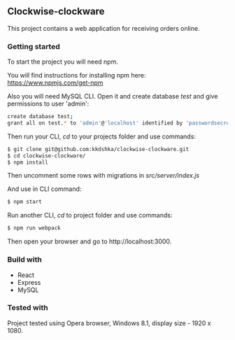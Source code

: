 ## Clockwise-clockware

This project contains a web application for receiving orders online.

### Getting started

To start the project you will need npm.

You will find instructions for installing npm here: https://www.npmjs.com/get-npm

Also you will need MySQL CLI. Open it and create database _test_ and give permissions to user 'admin':
```sh
create database test;
grant all on test.* to 'admin'@'localhost' identified by 'passwordsecret';
```
Then run your CLI, _cd_ to your projects folder and use commands:
 
```sh
$ git clone git@github.com:kkdshka/clockwise-clockware.git
$ cd clockwise-clockware/
$ npm install
```
Then uncomment some rows with migrations in _src/server/index.js_

And use in CLI command:
```sh
$ npm start
```
Run another CLI, _cd_ to project folder and use commands:

```sh
$ npm run webpack
```
Then open your browser and go to http://localhost:3000.

### Build with

* React
* Express
* MySQL

### Tested with

Project tested using Opera browser, Windows 8.1, display size - 1920 x 1080.